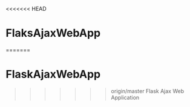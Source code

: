 <<<<<<< HEAD
# FlaksAjaxWebApp
=======
# FlaskAjaxWebApp
>>>>>>> origin/master
Flask Ajax Web Application
